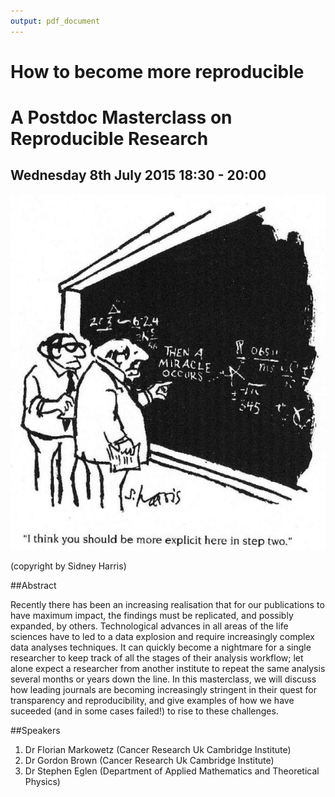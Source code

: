 ```yaml
---
output: pdf_document
---
```

# How to become more reproducible
# A Postdoc Masterclass on Reproducible Research 
## Wednesday 8th July 2015 18:30 - 20:00

![I think you should be more explicit here in step two](SidneyHarris_MiracleWeb.jpg)


(copyright by Sidney Harris)

##Abstract

Recently there has been an increasing realisation that for our publications to have maximum impact, the findings must be replicated, and possibly expanded, by others. Technological advances in all areas of the life sciences have to led to a data explosion and require increasingly complex data analyses techniques. It can quickly become a nightmare for a single researcher to keep track of all the stages of their analysis workflow; let alone expect a researcher from another institute to repeat the same analysis several months or years down the line. In this masterclass, we will discuss how leading journals are becoming increasingly stringent in their quest for transparency and reproducibility, and give examples of how we have suceeded (and in some cases failed!) to rise to these challenges.

##Speakers

1. Dr Florian Markowetz (Cancer Research Uk Cambridge Institute)
2. Dr Gordon Brown (Cancer Research Uk Cambridge Institute)
3. Dr Stephen Eglen (Department of Applied Mathematics and Theoretical Physics)


